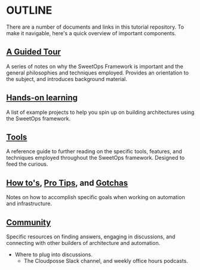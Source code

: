 # OUTLINE
There are a number of documents and links in this tutorial repository.  To make it navigable, here's a quick overview of important components. 

## [A Guided Tour](orientation.md)

A series of notes on why the SweetOps Framework is important and the general philosophies and techniques employed.  Provides an orientation to the subject, and introduces background material. 
## [Hands-on learning](projects/projects.md)
A list of example projects to help you spin up on building architectures using the SweetOps framework.

## [Tools](tools.md)
A reference guide to further reading on the specific tools, features, and techniques employed throughout the SweetOps framework.  Designed to feed the curious.

## [How to's](howto.md), [Pro Tips](pro_tips.md), and [Gotchas](gotchas.md)
Notes on how to accomplish specific goals when working on automation and infrastructure.

## [Community](community.md)
Specific resources on finding answers, engaging in discussions, and connecting with other builders of architecture and automation. 
* Where to plug into discussions. 
    * The Cloudposse Slack channel, and weekly office hours podcasts.

